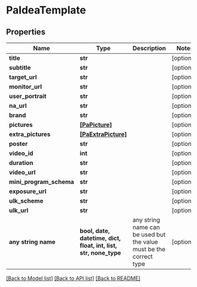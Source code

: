 # PaIdeaTemplate


## Properties
Name | Type | Description | Notes
------------ | ------------- | ------------- | -------------
**title** | **str** |  | [optional] 
**subtitle** | **str** |  | [optional] 
**target_url** | **str** |  | [optional] 
**monitor_url** | **str** |  | [optional] 
**user_portrait** | **str** |  | [optional] 
**na_url** | **str** |  | [optional] 
**brand** | **str** |  | [optional] 
**pictures** | [**[PaPicture]**](PaPicture.md) |  | [optional] 
**extra_pictures** | [**[PaExtraPicture]**](PaExtraPicture.md) |  | [optional] 
**poster** | **str** |  | [optional] 
**video_id** | **int** |  | [optional] 
**duration** | **str** |  | [optional] 
**video_url** | **str** |  | [optional] 
**mini_program_schema** | **str** |  | [optional] 
**exposure_url** | **str** |  | [optional] 
**ulk_scheme** | **str** |  | [optional] 
**ulk_url** | **str** |  | [optional] 
**any string name** | **bool, date, datetime, dict, float, int, list, str, none_type** | any string name can be used but the value must be the correct type | [optional]

[[Back to Model list]](../README.md#documentation-for-models) [[Back to API list]](../README.md#documentation-for-api-endpoints) [[Back to README]](../README.md)


